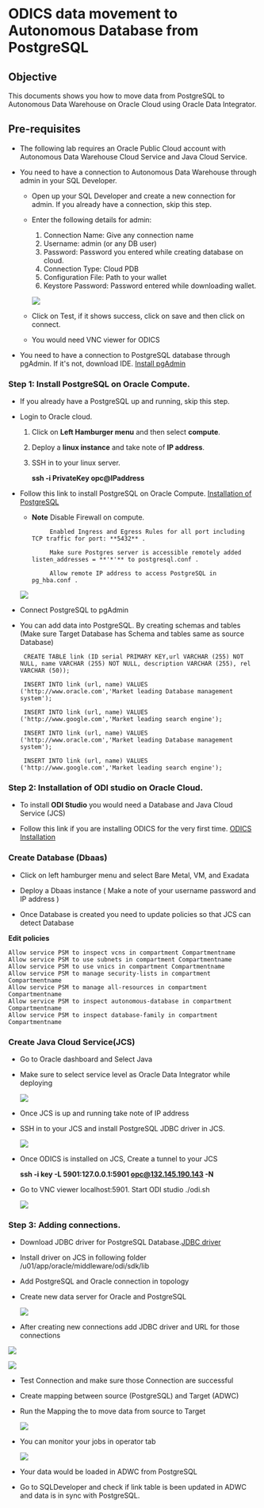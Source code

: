 # ODICS data movement to Autonomous Database from PostgreSQL

## Objective

This documents shows you how to move data from PostgreSQL to Autonomous Data Warehouse on Oracle Cloud using Oracle Data Integrator.

## Pre-requisites

- The following lab requires an Oracle Public Cloud account with Autonomous Data Warehouse Cloud Service and Java Cloud Service.

- You need to have a connection to Autonomous Data Warehouse through admin in your SQL Developer.

    - Open up your SQL Developer and create a new connection for admin. If you already have a connection, skip this step.

    - Enter the following details for admin:

        1.	Connection Name: Give any connection name
        2.	Username: admin (or any DB user)
        3.	Password: Password you entered while creating database on cloud.
        4.	Connection Type: Cloud PDB
        5.	Configuration File: Path to your wallet
        6.	Keystore Password: Password entered while downloading wallet.

        ![](Data/login.png)

    - Click on Test, if it shows success, click on save and then click on connect.

    - You would need VNC viewer for ODICS

- You need to have a connection to PostgreSQL database through pgAdmin.
  If it's not, download IDE. [Install pgAdmin](https://www.pgadmin.org/download/)

### **Step 1**: Install PostgreSQL on Oracle Compute.

- If you already have a PostgreSQL up and running, skip this step.

- Login to Oracle cloud.

    1. Click on **Left Hamburger menu** and then select **compute**.

    2. Deploy a **linux instance** and take note of **IP address**.

    3. SSH in to your linux server.

          **ssh -i PrivateKey opc@IPaddress**

- Follow this link to install PostgreSQL on Oracle Compute. [Installation of PostgreSQL](https://www.postgresql.org/download/linux/redhat/)

    - **Note** Disable Firewall on compute.

               Enabled Ingress and Egress Rules for all port including TCP traffic for port: **5432** .

               Make sure Postgres server is accessible remotely added listen_addresses = **'*'** to postgresql.conf .

               Allow remote IP address to access PostgreSQL in pg_hba.conf .

    ![](Data/1.png)

- Connect PostgreSQL to pgAdmin

- You can add data into PostgreSQL. By creating schemas and tables (Make sure Target Database has Schema and tables same as source Database)

       CREATE TABLE link (ID serial PRIMARY KEY,url VARCHAR (255) NOT NULL, name VARCHAR (255) NOT NULL, description VARCHAR (255), rel VARCHAR (50));

       INSERT INTO link (url, name) VALUES  ('http://www.oracle.com','Market leading Database management system');

       INSERT INTO link (url, name) VALUES  ('http://www.google.com','Market leading search engine');

       INSERT INTO link (url, name) VALUES  ('http://www.oracle.com','Market leading Database management system');

       INSERT INTO link (url, name) VALUES  ('http://www.google.com','Market leading search engine');

### **Step 2**: Installation of ODI studio on Oracle Cloud.

- To install **ODI Studio** you would need a Database and Java Cloud Service (JCS)

- Follow this link if you are installing ODICS for the very first time. [ODICS Installation](https://oraclecps.github.io/odi_config_martha/?page=readme.md)

### Create Database (Dbaas)

- Click on left hamburger menu and select Bare Metal, VM, and Exadata

- Deploy a Dbaas instance ( Make a note of your username password and IP address )

- Once Database is created you need to update policies so that JCS can detect Database

**Edit policies**

    Allow service PSM to inspect vcns in compartment Compartmentname
    Allow service PSM to use subnets in compartment Compartmentname
    Allow service PSM to use vnics in compartment Compartmentname
    Allow service PSM to manage security-lists in compartment Compartmentname
    Allow service PSM to manage all-resources in compartment Compartmentname
    Allow service PSM to inspect autonomous-database in compartment Compartmentname
    Allow service PSM to inspect database-family in compartment Compartmentname

### Create Java Cloud Service(JCS)

- Go to Oracle dashboard and Select Java

- Make sure to select service level as Oracle Data Integrator while deploying

  ![](Data/3.png)

- Once JCS is up and running take note of IP address

- SSH in to your JCS and install PostgreSQL JDBC driver in JCS.

    ![](Data/4.png)

- Once ODICS is installed on JCS, Create a tunnel to your JCS

  **ssh -i key -L 5901:127.0.0.1:5901 opc@132.145.190.143 -N**

- Go to VNC viewer localhost:5901. Start ODI studio ./odi.sh

  ![](Data/5.png)


### **Step 3**: Adding connections.

- Download JDBC driver for PostgreSQL Database.[JDBC driver](https://jdbc.postgresql.org/download.html)

- Install driver on JCS in following folder /u01/app/oracle/middleware/odi/sdk/lib

- Add PostgreSQL and Oracle connection in topology 

- Create new data server for Oracle and PostgreSQL

  ![](Data/6.png)

-  After creating new connections add JDBC driver and URL for those connections

  ![](Data/7.png)

  ![](Data/8.png)

- Test Connection and make sure those Connection are successful

- Create mapping between source (PostgreSQL) and Target (ADWC)

- Run the Mapping the to move data from source to Target

  ![](Data/9.png)

- You can monitor your jobs in operator tab

  ![](Data/10.png)

- Your data would be loaded in ADWC from PostgreSQL

- Go to SQLDeveloper and check if link table is been updated in ADWC and data is in sync with PostgreSQL.
